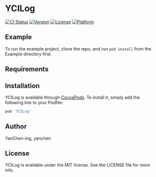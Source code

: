 # YCILog

[![CI Status](https://img.shields.io/travis/YanChen-ing/YCILog.svg?style=flat)](https://travis-ci.org/YanChen-ing/YCILog)
[![Version](https://img.shields.io/cocoapods/v/YCILog.svg?style=flat)](https://cocoapods.org/pods/YCILog)
[![License](https://img.shields.io/cocoapods/l/YCILog.svg?style=flat)](https://cocoapods.org/pods/YCILog)
[![Platform](https://img.shields.io/cocoapods/p/YCILog.svg?style=flat)](https://cocoapods.org/pods/YCILog)

## Example

To run the example project, clone the repo, and run `pod install` from the Example directory first.

## Requirements

## Installation

YCILog is available through [CocoaPods](https://cocoapods.org). To install
it, simply add the following line to your Podfile:

```ruby
pod 'YCILog'
```

## Author

YanChen-ing, yanchen

## License

YCILog is available under the MIT license. See the LICENSE file for more info.
